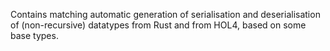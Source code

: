 
Contains matching automatic generation of serialisation and deserialisation of
(non-recursive) datatypes from Rust and from HOL4, based on some base types.
